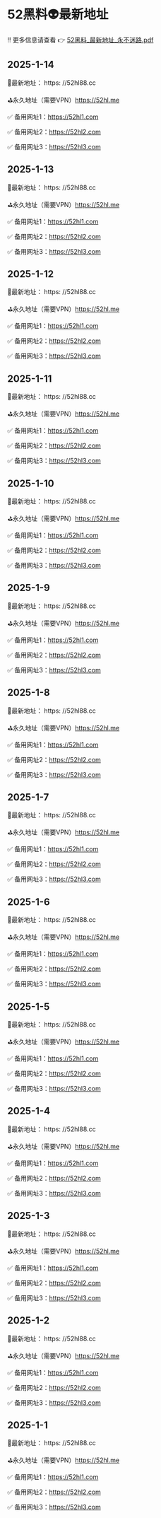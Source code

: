 # 52黑料👽最新地址
‼️ 更多信息请查看 👉 [52黑料_最新地址_永不迷路.pdf](https://github.com/52heiliao/52hl/blob/main/52%E9%BB%91%E6%96%99_%E6%9C%80%E6%96%B0%E5%9C%B0%E5%9D%80_%E6%B0%B8%E4%B8%8D%E8%BF%B7%E8%B7%AF.pdf)

## 2025-1-14
💯最新地址： https: //52hl88.cc

⛳️永久地址（需要VPN）https://52hl.me

✅ 备用网址1：https://52hl1.com

✅ 备用网址2：https://52hl2.com

✅ 备用网址3：https://52hl3.com

## 2025-1-13
💯最新地址： https: //52hl88.cc

⛳️永久地址（需要VPN）https://52hl.me

✅ 备用网址1：https://52hl1.com

✅ 备用网址2：https://52hl2.com

✅ 备用网址3：https://52hl3.com

## 2025-1-12
💯最新地址： https: //52hl88.cc

⛳️永久地址（需要VPN）https://52hl.me

✅ 备用网址1：https://52hl1.com

✅ 备用网址2：https://52hl2.com

✅ 备用网址3：https://52hl3.com

## 2025-1-11
💯最新地址： https: //52hl88.cc

⛳️永久地址（需要VPN）https://52hl.me

✅ 备用网址1：https://52hl1.com

✅ 备用网址2：https://52hl2.com

✅ 备用网址3：https://52hl3.com

## 2025-1-10
💯最新地址： https: //52hl88.cc

⛳️永久地址（需要VPN）https://52hl.me

✅ 备用网址1：https://52hl1.com

✅ 备用网址2：https://52hl2.com

✅ 备用网址3：https://52hl3.com

## 2025-1-9
💯最新地址： https: //52hl88.cc

⛳️永久地址（需要VPN）https://52hl.me

✅ 备用网址1：https://52hl1.com

✅ 备用网址2：https://52hl2.com

✅ 备用网址3：https://52hl3.com

## 2025-1-8
💯最新地址： https: //52hl88.cc

⛳️永久地址（需要VPN）https://52hl.me

✅ 备用网址1：https://52hl1.com

✅ 备用网址2：https://52hl2.com

✅ 备用网址3：https://52hl3.com

## 2025-1-7
💯最新地址： https: //52hl88.cc

⛳️永久地址（需要VPN）https://52hl.me

✅ 备用网址1：https://52hl1.com

✅ 备用网址2：https://52hl2.com

✅ 备用网址3：https://52hl3.com

## 2025-1-6
💯最新地址： https: //52hl88.cc

⛳️永久地址（需要VPN）https://52hl.me

✅ 备用网址1：https://52hl1.com

✅ 备用网址2：https://52hl2.com

✅ 备用网址3：https://52hl3.com

## 2025-1-5
💯最新地址： https: //52hl88.cc

⛳️永久地址（需要VPN）https://52hl.me

✅ 备用网址1：https://52hl1.com

✅ 备用网址2：https://52hl2.com

✅ 备用网址3：https://52hl3.com

## 2025-1-4
💯最新地址： https: //52hl88.cc

⛳️永久地址（需要VPN）https://52hl.me

✅ 备用网址1：https://52hl1.com

✅ 备用网址2：https://52hl2.com

✅ 备用网址3：https://52hl3.com

## 2025-1-3
💯最新地址： https: //52hl88.cc

⛳️永久地址（需要VPN）https://52hl.me

✅ 备用网址1：https://52hl1.com

✅ 备用网址2：https://52hl2.com

✅ 备用网址3：https://52hl3.com

## 2025-1-2
💯最新地址： https: //52hl88.cc

⛳️永久地址（需要VPN）https://52hl.me

✅ 备用网址1：https://52hl1.com

✅ 备用网址2：https://52hl2.com

✅ 备用网址3：https://52hl3.com

## 2025-1-1
💯最新地址： https: //52hl88.cc

⛳️永久地址（需要VPN）https://52hl.me

✅ 备用网址1：https://52hl1.com

✅ 备用网址2：https://52hl2.com

✅ 备用网址3：https://52hl3.com
